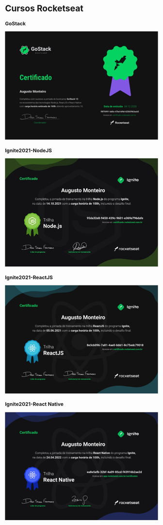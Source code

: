 # Cursos Rocketseat

### GoStack

![Ignite2021-ReactJS](./gostack13-f8f76991-bd0e-47bd-bf4d-625639b3acb5.jpg)

### Ignite2021-NodeJS

![Ignite2021-ReactJS](./ignite-2021-nodejs-95da32e8-9450-439c-9601-e369e796dafe.jpg)

### Ignite2021-ReactJS

![Ignite2021-ReactJS](./ignite-2021-reactjs-95da32e8-9450-439c-9601-e369e796dafe_page-0001.jpg)

### Ignite2021-React Native

![Ignite2021-React Native](./ignite-react-nativeea8e5efb-32bf-4a09-85cd-f43916b2ae2d.pdf-page-0001.jpg)
